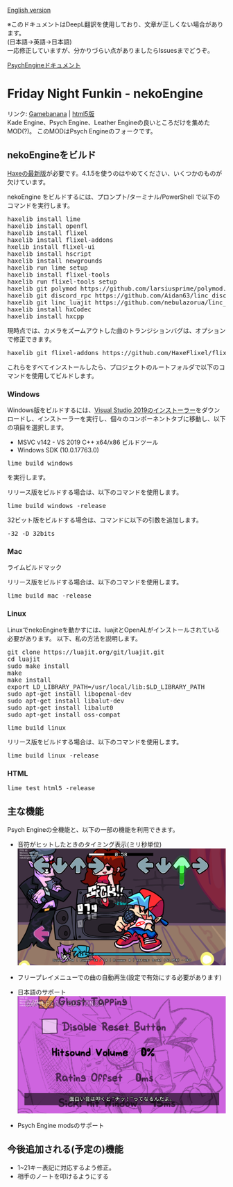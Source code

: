 [English version](README.md)  

※このドキュメントはDeepL翻訳を使用しており、文章が正しくない場合があります。  
(日本語->英語->日本語)  
一応修正していますが、分かりづらい点がありましたらIssuesまでどうぞ。
  
[PsychEngineドキュメント](PsychEngine.md)
# Friday Night Funkin - nekoEngine
リンク: [Gamebanana](https://gamebanana.com/mods/406751) | [html5版](https://www.nennneko5787.ml/FNF-nekoEngine)  
Kade Engine、Psych Engine、Leather Engineの良いところだけを集めたMOD(?)。 
このMODはPsych Engineのフォークです。

## nekoEngineをビルド
[Haxeの最新版](https://haxe.org/download/)が必要です。4.1.5を使うのはやめてください、いくつかのものが欠けています。 

nekoEngine をビルドするには、プロンプト/ターミナル/PowerShell で以下のコマンドを実行します。 
<pre>
haxelib install lime
haxelib install openfl
haxelib install flixel
haxelib install flixel-addons
hxelib install flixel-ui
haxelib install hscript
haxelib install newgrounds
haxelib run lime setup
haxelib install flixel-tools
haxelib run flixel-tools setup
haxelib git polymod https://github.com/larsiusprime/polymod.git
haxelib git discord_rpc https://github.com/Aidan63/linc_discord-rpc
haxelib git linc_luajit https://github.com/nebulazorua/linc_luajit
haxelib install hxCodec
haxelib install hxcpp
</pre>
現時点では、カメラをズームアウトした曲のトランジションバグは、オプションで修正できます。
<pre>
haxelib git flixel-addons https://github.com/HaxeFlixel/flixel-addons
</pre>
これらをすべてインストールしたら、プロジェクトのルートフォルダで以下のコマンドを使用してビルドします。
### Windows
Windows版をビルドするには、[Visual Studio 2019のインストーラー](https://download.visualstudio.microsoft.com/download/pr/3105fcfe-e771-41d6-9a1c-fc971e7d03a7/8eb13958dc429a6e6f7e0d6704d43a55f18d02a253608351b6bf6723ffdaf24e/vs_Community.exe)をダウンロードし、インストーラーを実行し、個々のコンポーネントタブに移動し、以下の項目を選択します。

* MSVC v142 - VS 2019 C++ x64/x86 ビルドツール
* Windows SDK (10.0.17763.0)

<pre>
lime build windows
</pre>を実行します。
リリース版をビルドする場合は、以下のコマンドを使用します。
<pre>
lime build windows -release
</pre>
32ビット版をビルドする場合は、コマンドに以下の引数を追加します。
<pre>
-32 -D 32bits
</pre>
### Mac
<pre>
ライムビルドマック
</pre>
リリース版をビルドする場合は、以下のコマンドを使用します。
<pre>
lime build mac -release
</pre>
### Linux
LinuxでnekoEngineを動かすには、luajitとOpenALがインストールされている必要があります。 
以下、私の方法を説明します。
<pre>
git clone https://luajit.org/git/luajit.git
cd luajit
sudo make install
make
make install
export LD_LIBRARY_PATH=/usr/local/lib:$LD_LIBRARY_PATH 
sudo apt-get install libopenal-dev
sudo apt-get install libalut-dev
sudo apt-get install libalut0
sudo apt-get install oss-compat
</pre>
<pre>
lime build linux
</pre>
リリース版をビルドする場合は、以下のコマンドを使用します。
<pre>
lime build linux -release
</pre>
### HTML
<pre>
lime test html5 -release
</pre>
## 主な機能
Psych Engineの全機能と、以下の一部の機能を利用できます。
* 音符がヒットしたときのタイミング表示(ミリ秒単位)
<img src="README_assets/キャプチャ_2022_10_21_18_09_51_103.png"></img>

* フリープレイメニューでの曲の自動再生(設定で有効にする必要があります)
* 日本語のサポート
<img src="README_assets/キャプチャ_2022_10_21_18_13_07_533.png"></img>

* Psych Engine modsのサポート
## 今後追加される(予定の)機能
* 1~21キー表記に対応するよう修正。
* 相手のノートを叩けるようにする